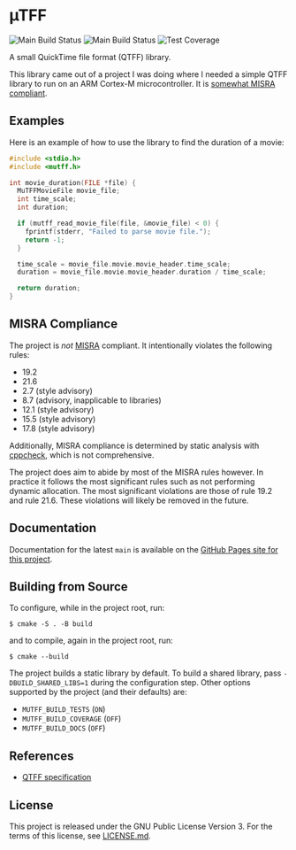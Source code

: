 # µTFF
![Main Build Status](https://github.com/frankplow/mutff/actions/workflows/build.yml/badge.svg)
![Main Build Status](https://github.com/frankplow/mutff/actions/workflows/static-analysis.yml/badge.svg)
![Test Coverage](https://frankplow.github.io/mutff/badges/coverage.svg)

A small QuickTime file format (QTFF) library.

This library came out of a project I was doing where I needed a simple QTFF library to run on an ARM Cortex-M microcontroller. It is [somewhat MISRA compliant](#misra-compliance).

## Examples
Here is an example of how to use the library to find the duration of a movie:
```c
#include <stdio.h>
#include <mutff.h>

int movie_duration(FILE *file) {
  MuTFFMovieFile movie_file;
  int time_scale;
  int duration;

  if (mutff_read_movie_file(file, &movie_file) < 0) {
    fprintf(stderr, "Failed to parse movie file.");
    return -1;
  }

  time_scale = movie_file.movie.movie_header.time_scale;
  duration = movie_file.movie.movie_header.duration / time_scale;

  return duration;
}
```

## MISRA Compliance
The project is _not_ [MISRA](https://www.misra.org.uk/) compliant. It intentionally violates the following rules:
* 19.2
* 21.6
* 2.7 (style advisory)
* 8.7 (advisory, inapplicable to libraries)
* 12.1 (style advisory)
* 15.5 (style advisory)
* 17.8 (style advisory)

Additionally, MISRA compliance is determined by static analysis with [cppcheck](https://cppcheck.sourceforge.io/), which is not comprehensive.

The project does aim to abide by most of the MISRA rules however. In practice it follows the most significant rules such as not performing dynamic allocation. The most significant violations are those of rule 19.2 and rule 21.6. These violations will likely be removed in the future.

## Documentation
Documentation for the latest `main` is available on the [GitHub Pages site for this project](https://frankplow.github.io/mutff).

## Building from Source
To configure, while in the project root, run:
```
$ cmake -S . -B build
```
and to compile, again in the project root, run:
```
$ cmake --build
```

The project builds a static library by default. To build a shared library, pass `-DBUILD_SHARED_LIBS=1` during the configuration step. Other options supported by the project (and their defaults) are:
* `MUTFF_BUILD_TESTS` (`ON`)
* `MUTFF_BUILD_COVERAGE` (`OFF`)
* `MUTFF_BUILD_DOCS` (`OFF`)

## References
* [QTFF specification](https://developer.apple.com/library/archive/documentation/QuickTime/QTFF/QTFFPreface/qtffPreface.html)

## License
This project is released under the GNU Public License Version 3. For the terms of this license, see [LICENSE.md](LICENSE.md).
